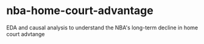 # nba-home-court-advantage
EDA and causal analysis to understand the NBA's long-term decline in home court advtange
